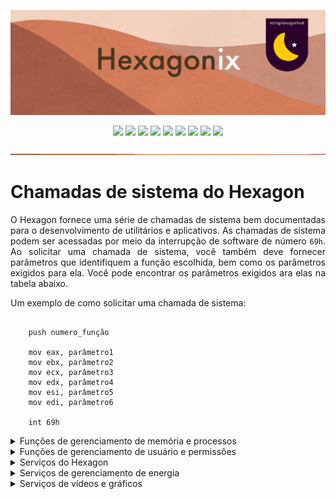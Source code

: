 <p align="center">
<img src="https://github.com/hexagonix/Doc/blob/main/Img/banner.png">
</p>

<div align="center">

![](https://img.shields.io/github/license/hexagonix/Hexagon.svg)
![](https://img.shields.io/github/stars/hexagonix/Hexagon.svg)
![](https://img.shields.io/github/issues/hexagonix/Hexagon.svg)
![](https://img.shields.io/github/issues-closed/hexagonix/Hexagon.svg)
![](https://img.shields.io/github/issues-pr/hexagonix/Hexagon.svg)
![](https://img.shields.io/github/issues-pr-closed/hexagonix/Hexagon.svg)
![](https://img.shields.io/github/downloads/hexagonix/Hexagon/total.svg)
![](https://img.shields.io/github/release/hexagonix/Hexagon.svg)
[![](https://img.shields.io/twitter/follow/hexagonixOS.svg?style=social&label=Follow%20%40HexagonixOS)](https://twitter.com/hexagonixOS)

</div>

<!-- Vai funcionar como <hr> -->

<img src="https://github.com/hexagonix/Doc/blob/main/Img/hr.png" width="100%" height="2px" />

<div align="justify">

# Chamadas de sistema do Hexagon

O Hexagon fornece uma série de chamadas de sistema bem documentadas para o desenvolvimento de utilitários e aplicativos. As chamadas de sistema podem ser acessadas por meio da interrupção de software de número `69h`. Ao solicitar uma chamada de sistema, você também deve fornecer parâmetros que identifiquem a função escolhida, bem como os parâmetros exigidos para ela. Você pode encontrar os parâmetros exigidos ara elas na tabela abaixo.

Um exemplo de como solicitar uma chamada de sistema:

```assembly

    push numero_função

    mov eax, parâmetro1
    mov ebx, parâmetro2
    mov ecx, parâmetro3
    mov edx, parâmetro4
    mov esi, parâmetro5
    mov edi, parâmetro6

    int 69h 

```

<details title="Gerenciamento de memória e processos" align='left'>
<br>
<summary align='left'>Funções de gerenciamento de memória e processos</summary>

| Número da função | Nome | Grupo | Entrada | Saída | Família da função| Descrição |
|:----------------:|:----:|:-------:|:------:|:----:|:----------------:|:---------:|
| 1 | alocarMemoria | Gerenciamento de memória e processos | EAX = Tamanho da memória solicitada, em bytes | EBX = Ponteiro para a memória alocada | Unix-like| Aloca memória para o processo|
| 2 | liberarMemoria | Gerenciamento de memória e processos | EBX = Ponteiro para a memória alocada; ECX = Tamanho da memória alocada | Sem saída | Unix-like | Libera a memória alocada previamente|
| 3 | iniciarProcesso | Gerenciamento de memória e processos | ESI = Nome do programa; EDI = Argumentos; EAX = 0 se não forem passados argumentos| CF definido em caso de erro ou imagem não encontrada | Unix-like | Carrega e executa imagem presente no volume|  
| 4 | encerrarProcesso | Gerenciamento de memória e processos | EAX = Código de erro, caso exista; EBX = 0 se apenas terminar a execução; EBX = 0x1234 para manter residente | Sem saída | Unix-like | FInaliza a execução de um processo | 
| 5 | obterPID | Gerenciamento de memória e processos | Sem entrada | EAX = PID do processo atual | Unix-like | Obtêm o PID do processo em execução |
| 6 | usoMemoria | Gerenciamento de memória e processos | Sem entrada | EAX = Memória utilizada, em bytes; EBX = Memória total disponível para uso, em bytes; ECX = Memória total disponível para uso, em Mbytes (menos preciso); EDX = Memória reservada para o Hexagon®, em bytes; ESI = Memória total alocada (resevada+processos), em kbytes| Unix-like | Obter o uso detalhado de memória pelo sistema| 
| 7 | obterProcessos | Gerenciamento de memória e processos | Sem entrada | ESI = Lista de processos; EAX = Número de processos em execução | Unix-like | Obtêm os processos em execução|
| 8 | obterCodigoErro | Gerenciamento de memória e processos | Sem entrada | EAX = Código de erro (0 para sem erro)| Hexagonix | Obtêm o código retornado pelo último processo em execução|
| 9 | abrir | Gerenciamento de arquivos e dispositivos | ESI = Ponteiro para o buffer que contêm o nome convencionado; EDI = Endereço de carregamento, em caso de arquivo| CF definido quando o nome do dispositivo for inválido ou arquivo não existir | Unix-like | Abre um canal de leitura/escrita em um dispositivo solicitado ou arquivo comum presente no disco (dispositivos e discos são tratados como arquivos). Em caso de arquivo no disco, um endereço de carregamento deve ser fornecido|
| 10 | escrever | Gerenciamento de arquivos e dispositivos |  ESI = Ponteiro com o buffer contendo os dados | CF definido em caso de erro ou nenhum dispositivo aberto | Unix-like | Envia dados para o dispositivo aberto|
| 11 | fechar | Gerenciamento de arquivos e dispositivos | Sem entrada | Sem saída | Unix-like | Fecha o último dispositivo aberto pelo processo atual|
| 13 | salvarArquivo | Gerenciamento de arquivos e dispositivos |  ESI = Ponteiro para o nome do arquivo; EDI = Ponteiro para o conteúdo; EAX = Tamanho do arquivo | CF definido em caso de erro ou arquivo já presente | Unix-like | Salva um arquivo no volume montado|
| 14 | deletarArquivo | Gerenciamento de arquivos e dispositivos | ESI = Ponteiro para o nome do arquivo | CF definido em caso de erro ou arquivo não existente | Unix-like | Remove um arquivo no volume montado |
| 15 | listarArquivos | Gerenciamento de arquivos e dispositivos | Sem entrada | ESI = Ponteiro para a lista de arquivos; EAX = Total de arquivos | Unix-like | Obtêm lista de arquivos presentes no volume |
| 16 | arquivoExiste | Gerenciamento de arquivos e dispositivos | ESI = Nome do arquivo para checar |  EAX = Tamanho do arquivo; CF definido se o arquivo não existir | Hexagonix | Checar se um arquivo existe no volume |
| 17 | obterDisco | Gerenciamento de arquivos e dispositivos | Sem entrada | ESI = Nome do dispositivo; EDI = Rótulo do volume utilizado | Hexagonix | Obtêm informações do disco montado em `/`|

</details>

<details title=" Gerenciamento de usuário e permissões" align='left'>
<br>
<summary align='left'>Funções de gerenciamento de usuário e permissões</summary>

| Número da função | Nome | Grupo | Entrada | Saída | Família da função| Descrição |
|:----------------:|:----:|:-------:|:------:|:----:|:----------------:|:---------:|
| 18 | travar | Gerenciamento de usuário e permissões | Sem entrada | Sem saída | Unix-like | Bloqueia o sinal de término de processo em primeiro plano por tecla especial|
| 19 | destravar | Gerenciamento de usuário e permissões | Sem entrada | Sem saída | Unix-like | Habilita o sinal de término de processos em primeiro plano por uso de tecla especial|
| 20 | definirUsuario | Gerenciamento de usuário e permissões | EAX = ID do grupo; ESI = Nome do usuário | Sem saída | Hexagonix | Define um usuário para a sessão atual|
| 21 | obterUsuario | Gerenciamento de usuário e permissões | Sem entrada | EAX = ID do grupo; ESI = Nome do usuário| Hexagonix | Obtêm dados do usuário logado para a sessão atual|

</details>

<details title="Serviços do Hexagon" align='left'>
<br>
<summary align='left'>Serviços do Hexagon</summary>

| Número da função | Nome | Grupo | Entrada | Saída | Família da função| Descrição |
|:----------------:|:----:|:-------:|:------:|:----:|:----------------:|:---------:|
| 22 | retornarVersao | Serviços do Hexagon | Sem entrada | EAX = Número da versão; EBX = Número da subversão; CH = Caractere de revisão; EDX = Arquitetura; ESI = Nome do Kernel; EDI = Build do Kernel| Unix-like | Retorna a versão do Hexagon para os aplicativos| 
| 23 | obterAleatorio | Serviços do Hexagon | EAX = Máximo | EAX = Número | Hexagonix | Obtêm um número aleatório|
| 24 | alimentarAleatorio | Serviços do Hexagon | EAX - Número para criar entropia | Sem saída | Hexagonix | Alimenta com entropia o gerador de números aleatórios do kernel|
| 25 | causarAtraso | Serviços do Hexagon | ECX = Tempo em unidades de contagem para causar atraso | Sem saída | Hexagonix | Causa um atraso (delay) em operações |
| 26 | instalarISR | Serviços do Hexagon | EAX = Número da interrupção; ESI = Ponteiro para o manipulador | Sem saída | Hexagonix | Instala rotina de serviço de interrupção|

</details>

<details title="Serviços do gerenciamento de energia" align='left'>
<br>
<summary align='left'>Serviços de gerenciamento de energia</summary>

| Número da função | Nome | Grupo | Entrada | Saída | Família da função| Descrição |
|:----------------:|:----:|:-------:|:------:|:----:|:----------------:|:---------:|
| 27 | reiniciarPC | Gerenciamento de energia | Sem entrada | Sem saída | Unix-like | Solicita o reinicio do dispositivo|
| 28 | desligarPC | Gerenciamento de energia | Sem entrada | Sem saída | Unix-like | Solicita o desligamento do dispositivo|

</details>

<details title="Serviços de vídeo e gráficos" align='left'>
<br>
<summary align='left'>Serviços de vídeos e gráficos</summary>

| Número da função | Nome | Grupo | Entrada | Saída | Família da função| Descrição |
|:----------------:|:----:|:-------:|:------:|:----:|:----------------:|:---------:|
| 29 | imprimir | Serviços de vídeos e gráficos | EAX = Conteúdo numérico, se este for o caso, respeitando os formatos designados. Os formatos devem ser informados; ESI = Ponteiro para a string à ser impressa, se este for o caso; EBX = Tipo de entrada (01h - inteiro decimal; 02h - inteiro hexadecimal; 03h - inteiro binário; 04h - string)| Hexagonix | Envia um conteúdo definido para um dispositivo de saída
| 30 | limparTela | Serviços de vídeos e gráficos | Sem entrada | Sem saída | Hexagonix | Limpa o console atual|
| 31 | limparLinha | Serviços de vídeos e gráficos | AL = Número da linha  | Sem saída | Hexagonix | Limpa uma linha específica no console|
| 33 | rolarTela | Serviços de vídeos e gráficos | Sem entrada | Sem saída | Hexagonix | Rola o console para baixo uma linha|
| 34 | 
| 35 |
| 36 | 
| 37 |
| 38 | 
| 39 |
| 40 | 
| 41 |
| 42 | 
| 43 |
| 44 | 



Agora, uma tabela com as funções da chamada de sistema do Hexagonix. `A tabela está formatada como um arquivo contendo código Assembly x86`:

> Vale lembrar que uma tabela de funções, padronizada segundo as funções disponíveis no Version 7 UNIX, está sendo desenvolvida. Nesse caso, não existe o objetivo de pareamento de número de função junto ao UNIX, mas conformidade no nome das funções. Por exemplo, `alocarMemoria` se tornaria `free`, e `retornarVersao`, `uname`. No futuro, ambas as nomenclaturas estarão disponíveis para permitir a migração de aplicativos e utilitários. Venha novamente nesse arquivo mais tarde para checar atualizações. 

```assembly
;;************************************************************************************
;;
;; Serviços de gerenciamento de memória e processos do Hexagonix®
;;
;;************************************************************************************

alocarMemoria = 1      ;; Alocar memória
                       ;; Entrada: EAX - Tamanho da memória solicitada, em bytes
                       ;; Saída: EBX - Ponteiro para a memória alocada

liberarMemoria = 2     ;; Liberar memória
                       ;; Entrada: EBX - Ponteiro para a memória alocada
                       ;; ECX - Tamanho da memória alocada

iniciarProcesso = 3    ;; Carregar programa do disco e o executar
                       ;; Entrada: ESI - Nome do programa; EDI - Argumentos; EAX = 0 se não forem passados argumentos
                       ;; Saída: CF definido em caso de erro ou programa não encontrado

encerrarProcesso = 4   ;; Terminar o processo atualmente em execução
                       ;; Entrada: EAX - Código de erro, caso exista
                       ;; EBX = 0 se apenas terminar a execução; EBX = 0x1234 para manter residente

obterPID = 5           ;; Retorna o indentificador do processo em execução
                       ;; Saída: EAX - PID do processo

usoMemoria = 6         ;; Retorna estatísticas de uso deste recurso, calculados pelo sistema                                       
                       ;; Saída: EAX - Memória utilizada, em bytes
                       ;; EBX - Memória total disponível para uso, em bytes                        
                       ;; ECX - Memória total disponível para uso, em Mbytes (menos preciso)
                       ;; EDX - Memória reservada para o Hexagon®, em bytes
                       ;; ESI - Memória total alocada (resevada+processos), em kbytes
                                  
obterProcessos = 7     ;; Obtêm os processos presentes na pilha de execução                                       
                       ;; Saída: ESI - Lista de processos; EAX - Número de processos na pilha                                 

obterCodigoErro = 8    ;; Obtém o código retornado pelo último processo em execução.
                       ;; Saída: EAX - Código de erro (0 para sem erro/saída normal)

;;************************************************************************************
;;
;; Serviços de gerenciamento de arquivos e dispositivos do Hexagonix®
;;
;;************************************************************************************

abrir = 9              ;; Abre um canal de leitura/escrita com determinado dispositivo solicitado ou 
                       ;; arquivo comum presente no disco (dispositivos e discos são tratados como
                       ;; arquivos). Em caso de arquivo no disco, um endereço de carregamento deve ser 
                       ;; fornecido.                                                    
                       ;; Entrada: ESI - Ponteiro para o buffer que contêm o nome convencionado
                       ;; EDI - Endereço de carregamento, em caso de arquivo
                       ;; CF definido quando o nome do dispositivo for inválido ou arquivo não existir

escrever = 10          ;; Envia dados para o dispositivo aberto
                       ;; Entrada: SI - Ponteiro com o buffer contendo os dados
                       ;; Saída: CF definido em caso de erro ou nenhum dispositivo aberto
                       ;; Aviso! Futuramente, será utilizada para salvar arquivos.

fechar = 11            ;; Fecha o último dispositivo aberto

;;************************************************************************************
;;
;; Serviços de gerenciamento do Sistema de Arquivos e de volumes do Hexagonix®
;;
;;************************************************************************************

salvarArquivo = 13     ;; Salvar um arquivo no disco
                       ;; Entrada: ESI - Ponteiro para o nome do arquivo; EDI - Ponteiro para o conteúdo
                       ;; Entrada: EAX - Tamanho do arquivo
                       ;; Saída: CF definido em caso de erro ou arquivo já presente
                         
deletarArquivo  = 14   ;; Remover um arquivo do disco
                       ;; Entrada: ESI - Ponteiro para o nome do arquivo
                       ;; Saída: CF definido em caso de erro ou arquivo não existente

listarArquivos  = 15   ;; Obter lista de arquivos       
                       ;; Saída: ESI - Ponteiro para a lista de arquivos; EAX - Total de arquivos
                                  
arquivoExiste = 16     ;; Checar se um arquivo existe no disco
                       ;; Entrada: ESI - Nome do arquivo para checar
                       ;; Saída: EAX - Tamanho do arquivo
                       ;; CF definido se o arquivo não existir             

obterDisco = 17        ;; Obtêm o disco utilizado pelo sistema
                       ;; Saída: ESI - Nome do dispositivo 
                       ;;        EDI - Rótulo do volume utilizado                                

;;************************************************************************************
;;
;; Serviços de gerenciamento de usuários do Hexagonix®
;;
;;************************************************************************************

travar = 18            ;; Bloqueia o processo em primeiro plano, impedindo que o mesmo seja terminado
                       ;; pelo usuário utilizando uma tecla especial ou combinação.
                       ;; A tecla F1 é no Hexagonix® a tecla "Matar processo".
                       ;; Esta tecla pode ter sua função removida com o tempo.

destravar = 19         ;; Habilita que o usuário mate o processo em execução pressionando uma tecla especial
                       ;; ou combinação de teclas. A tecla "Matar processo" (F1) se torna habilitada.
                       ;; Esta tecla pode ter sua função removida com o tempo.
                                   
definirUsuario = 20    ;; Define um usuário para a sessão.
                       ;; Entrada: EAX - ID do grupo; ESI - Nome do usuário

obterUsuario = 21      ;; Obtêm dados do usuário logado na sessão
                       ;; Saída: EAX - ID do grupo; ESI - Nome do usuário

;;************************************************************************************
;;
;; Serviços oferecidos pelo Hexagonix®
;;
;;************************************************************************************

retornarVersao = 22    ;; Retorna a versão do sistema para os aplicativos
                       ;; Saída: EAX - Número da versão; EBX - Número da subversão 
                       ;; CH - Caractere de revisão; EDX - Arquitetura
                       ;; ESI - Nome do Kernel 
                       ;; EDI - Build do Kernel

obterAleatorio = 23    ;; Obter um número aleatório
                       ;; Entrada: EAX - Máximo
                       ;; Saída: EAX - Número

alimentarAleatorio = 24 ;; Alimentar o gerador do números
                        ;; Entrada: EAX - Número

causarAtraso = 25      ;; Utilizada para causar um atraso (delay), utilizado para adaptar operações
                       ;; de memória, operações de disco e possibilitar leitura da tela por parte
                       ;; do usuário.
                       ;; Entrada: ECX - Tempo em unidades de contagem para causar atraso
 
instalarISR = 26       ;; Instalar rotina de serviço de interrupção
                       ;; Entrada: EAX - Número da interrupção; ESI - Ponteiro para o manipulador

;;************************************************************************************
;;
;; Serviços de gerenciamento de energia do Hexagonix®
;;
;;************************************************************************************

reiniciarPC = 27       ;; Solicita o reinício do dispositivo
                    
desligarPC = 28        ;; Solicita o desligamento do dispositivo

;;************************************************************************************
;;
;; Serviços de saída em vídeo e gráficos do Hexagonix®
;;
;;************************************************************************************

imprimir = 29          ;; Imprimir um conteúdo definido em um dispositivo de saída
                       ;; Entrada:
                       ;;
                       ;; EAX - Conteúdo numérico, se este for o caso, respeitando os
                       ;;       formatos abaixo designados. Os formatos devem ser informados!
                       ;; ESI - Ponteiro para a string à ser impressa, se este for o caso.     
                       ;; EBX - Tipo de entrada, que pode ser:
                       ;;       01h - Inteiro decimal
                       ;;       02h - Inteiro hexadecimal
                       ;;       03h - Inteiro binário
                       ;;       04h - String        
                       ;; Dica! Utilize os macros no fim do arquivo para utilizar essa função                                                         

limparTela = 30        ;; Limpa o console      
                        
limparLinha = 31       ;; Limpa uma linha específica no console
                       ;; Entrada: AL - Número da linha 
                        
NULA  = 32             ;; Função nula, sem retorno ou função
                       ;; Mantida para compatibilidade

rolarTela = 33         ;; Rola o console para baixo uma linha

definirCursor = 34     ;; Definir cursor em uma posição específica
                       ;; Entrada: DL - X; DH - Y

desenharCaractere = 35 ;; Colocar um pixel no console
                       ;; Entrada: EAX - X; EBX - Y; EDX - Cor em hexadecimal

desenharBloco = 36     ;; Desenhar um bloco de cor específica
                       ;; Entrada: EAX - X; EBX - Y; ESI - Comprimento
                       ;; Entrada: EDI - Altura; EDX - Cor em hexadecimal

imprimirCaractere = 37 ;; Imprimir caractere na posição do cursor 
                       ;; Entrada: AL - Caractere; EBX - 01h para posicionar cursor                             

definirCor = 38        ;; Definir cor de fundo e primeiro plano
                       ;; Entrada: EAX - Cor da fonte (RGB em hexadecimal)
                       ;; EBX - Cor do plano de fundo (RGB em hexadecimal)
                       ;; ECX - 1234h para alterar o tema padrão para os valores solicitados
                       ;; Em modo texto, apenas preto e branco são permitidos
                         
obterCor = 39          ;; Obter cor de fundo e primeiro plano
                       ;; Saída: EAX - Plano de fundo (RGB em hexadecimal)
                       ;; EBX - Plano de fundo (RGB em hexadecimal)
                       ;; ECX - Cor padrão da fonte, no tema atual
                       ;; EDX - Cor padrão do plano de fundo, no tema atual
                       ;; Em modo texto, apenas preto e branco são permitidos

obterInfoTela = 40     ;; Obter informação da tela
                       ;; Saída: EAX - Resolução X (bits 0..15), Y (bits 16..31),
                       ;; EBX - Colunas (bit 0..7), Linhas (8..15), Bits por pixel (16..23),
                       ;; EDX - Endereço do início do frame de vídeo
                       ;; CF definido em caso de modo texto
                                        
atualizarTela = 41     ;; Atualizar a memória de vídeo com o conteúdo do Buffer
                                
definirResolucao = 42  ;; Utilizado para definir a resolução à ser utilizada no vídeo
                       ;; Entrada: EAX - Número relativo a resolução à ser utilizada
                       ;;       1 - Resolução de 800x600 pixels
                       ;;       2 - Resolução de 1024x768 pixels  
                       ;;       3 - Alterar para modo texto 

obterResolucao = 43    ;; Utilizado para obter o código relativo à resolução utilizada 
                       ;; no vídeo padrão
                       ;; Saída: EAX - Número relativo a resolução atualmente utilizada
                       ;;       1 - Resolução de 800x600 pixels
                       ;;       2 - Resolução de 1024x768 pixels
                                   
obterCursor = 44       ;; Obter posição do cursor
                       ;; Saída: DL - X, DH - Y
                                            

;;************************************************************************************
;;
;; Serviços de manipulação de teclado PS/2 do Hexagonix®
;;
;;************************************************************************************

aguardarTeclado = 45   ;; Esperar pelo pressionamento de uma tecla no teclado
                       ;; Saída: AL - Caratere; AH - Scan code
                              
obterString = 46       ;; Obter string do teclado
                       ;; Entrada: AL - Máximo de caracteres para receber
                       ;; EBX - Presença ou não de eco durante a digitação - 1234h
                       ;; para desativar o eco e <> 1234h para ativar
                       ;; Saída: ESI - String
                         
obterEstadoTeclas = 47 ;; Obter status das teclas especiais
                       ;; Saída: EAX - Status das teclas especiais
                       ;; 
                       ;; Formato:
                       ;;
                       ;; bit 0: Tecla Control
                       ;; bit 1: Tecla Shift
                       ;; bit 2-31: Reservado

alterarFonte = 48      ;; Altera a fonte padrão de exibição do sistema
                       ;; Entrada: ESI - Ponteiro para o buffer contendo o nome do arquivo
                       ;; que contêm a fonte compatível com o Sistema Operacional Hexagonix®
                       ;; Saída: CF definido em caso de arquivo não encontrado                                                                          

alterarLeiaute = 49    ;; Altera o leiaute do teclado
                       ;; Entrada: ESI - Arquivo contendo um leiaute de teclado válido

;;************************************************************************************
;;
;; Serviços de manipulação de mouse PS/2 do Hexagonix®
;;
;;************************************************************************************

aguardarMouse = 50     ;; Aguardar por evento do mouse
                       ;; Saída: EAX - X; EBX - Y; EDX - Botões

obterMouse = 51        ;; Obter posição atual do mouse e estado dos botões
                       ;; Saída: EAX - X; EBX - Y; EDX - Botões

definirMouse = 52      ;; Definir nova posição do mouse
                       ;; Entrada: EAX - X; EBX Y

;;************************************************************************************
;;
;; Serviços de manipulação e conversão de dados do Hexagonix®
;;
;;************************************************************************************

compararPalavrasString = 53 ;; Comparar primeiras words de duas strings 
                            ;; Entrada: ESI - Primeira string; EDI - Segunda string 
                            ;; Saída: CF definido se iguais

removerCaractereString = 54 ;; Remover um caractere de uma posição específica na string 
                            ;; Entrada: ESI - String; EAX - Posição do caractere

inserirCaractere = 55   ;; Inserir um caractere em posição específica da string
                        ;; Entrada: ESI - String; EDX - Caractere para inserir; AL - Caractere para inserir
                                  
tamanhoString = 56      ;; Onter o tamanho de uma string 
                        ;; Entrada: ESI - String. 
                        ;; Saída: AX - Tamanho da string

compararString = 57     ;; Comparar duas strings 
                        ;; Entrada: ESI - Primeira string; EDI - Segunda string 
                        ;; Saída: CF definido se as duas forem iguais

stringParaMaiusculo = 58 ;; Converter string para maiúsculo
                         ;; Entrada: ESI - String

stringParaMinusculo = 59 ;; Converter string para minúsculo 
                         ;; Entrada: ESI - String 

cortarString = 60       ;; Remover espaços em branco da string
                        ;; Entrada: ESI - String.

encontrarCaractere = 61 ;; Encontrar caractere específico na string
                        ;; Entrada: ESI - String, AL - caractere para encontrar
                        ;; Saída: EAX - Número de ocorrências do caractere
                        ;; CF definido se caractere não encontrado
                              
stringParaInt = 62      ;; Converter um número string para número inteiro
                        ;; Entrada: ESI - String
                        ;; Saída: EAX - Inteiro
                        ;; CF definido em caso e número inválido

paraString = 63         ;; Converte um número inteiro em uma string
                        ;; Entrada: EAX - Inteiro à ser convertido
                        ;; Saída: ESI - Ponteiro para o buffer contendo o conteúdo 

;;************************************************************************************
;;
;;  Serviços de saída por som do Hexagonix®
;;
;;************************************************************************************  

emitirSom = 64         ;; Toca um tom no alto-falante interno do computador
                       ;; Entrada: AX - Frequência à ser reproduzida

desligarSom = 65       ;; Desliga o alto-falante interno do computador, interrompendo
                       ;; qualquer emissão de som em progresso                               

;;************************************************************************************
;;
;;  Serviços de mensagens do Hexagonix®
;;
;;************************************************************************************  

enviarMensagemHexagon = 66 ;; Envia uma mensagem de alta prioridade do Hexagon
                           ;; Entrada: ESI - Mensagem
                           ;;          EAX - Código de erro, se houver
                           ;;          EBX - Prioridade 

;;************************************************************************************                      

;;************************************************************************************
;;
;;  Serviço de relógio em tempo real do Hexagon®
;;
;;************************************************************************************  

retornarData = 67      ;; Retorna informações de relógio em tempo real em formato
                       ;; ASCII (String). Conversão para número pode ser necessária
                       ;; Saída: EAX - Dia, em ASCII
                       ;;        EBX - Mês, em ASCII
                       ;;        ECX - Século, em ASCII
                       ;;        EDX - Ano, em ASCII

retornarHora = 68      ;; Retorna informações de relógio em tempo real em formato
                       ;; ASCII (String). Conversão para número pode ser necessária
                       ;;        EAX - Hora, em ASCII
                       ;;        EBX - Minuto, em ASCII
                       ;;        ECX - Segundo, em ASCII
```

</div>